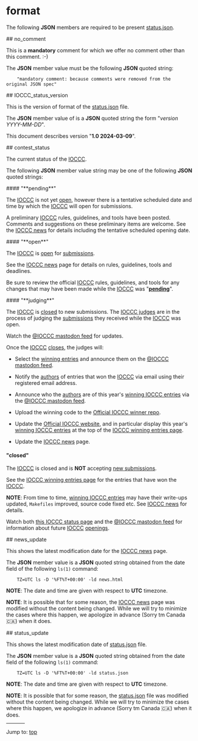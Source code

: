 # format

The following **JSON** members are required to be present [status.json](status.json).


<div id="no_comment">
## no_comment
</div>

This is a **mandatory** comment for which we offer no comment other
than this comment.  :-)

The **JSON** member value must be the following **JSON** quoted string:

``` <!---json-->
    "mandatory comment: because comments were removed from the original JSON spec"
```


<div id="IOCCC_status_version">
## IOCCC_status_version
</div>

This is the version of format of the [status.json](status.json) file.

The **JSON** member value of is a **JSON** quoted string the form "_version YYYY-MM-DD_".

This document describes version "**1.0 2024-03-09**".


<div id="contest_status">
## contest_status
</div>

The current status of the [IOCCC](index.html).

The following **JSON** member value string may be one of the following **JSON** quoted strings:


<div id="pending">
#### "**pending**"
</div>

The [IOCCC](index.html) is not yet [open](#open), however there is a tentative scheduled
date and time by which the [IOCCC](index.html) will open for submissions.

A preliminary [IOCCC](index.html) rules, guidelines, and tools have been posted.
Comments and suggestions on these preliminary items are welcome.
See the [IOCCC news](news.html) for details including the tentative
scheduled opening date.


<div id="open">
#### "**open**"
</div>

The [IOCCC](index.html) is [open](#open) for [submissions](faq.html#submit).

See the [IOCCC news](news.html) page for details on rules, guidelines, tools and deadlines.

Be sure to review the official [IOCCC](index.html) rules, guidelines, and tools
for any changes that may have been made while the [IOCCC](index.html) was
"**[pending](#pending)**".

<div id="judging">
#### "**judging**"
</div>

The [IOCCC](index.html) is [closed](#closed) to new submissions.  The [IOCCC judges](judges.html)
are in the process of judging the [submissions](faq.html#faq2_0) they received while
the [IOCCC](index.html) was open.

Watch the [@IOCCC mastodon feed](https://fosstodon.org/@ioccc) for updates.

Once the [IOCCC](index.html) [closes](#closed), the judges will:

* Select the [winning entries](years.html) and announce them on the [@IOCCC
mastodon feed](https://fosstodon.org/@ioccc).

* Notify the [authors](authors.html) of entries that won the [IOCCC](index.html)
via email using their registered email address.

* Announce who the [authors](authors.html) are of this year's [winning IOCCC
entries](years.html) via the [@IOCCC mastodon
feed](https://fosstodon.org/@ioccc).

* Upload the winning code to the [Official IOCCC winner
repo](https://github.com/ioccc-src/winner).

* Update the [Official IOCCC website](index.html), and in particular
display this year's [winning IOCCC entries](years.html) at the top of the [IOCCC
winning entries page](years.html).

* Update the [IOCCC news](news.html) page.


#### "**closed**"

The [IOCCC](index.html) is closed and is **NOT** accepting [new
submissions](faq.html#submit).

See the [IOCCC winning entries page](years.html) for the entries that have won
the [IOCCC](index.html).

**NOTE**: From time to time, [winning IOCCC entries](years.html) may have their write-ups updated,
`Makefiles` improved, source code fixed etc.  See [IOCCC news](news.html) for details.

Watch both [this IOCCC status page](status.html) and the [@IOCCC
mastodon feed](https://fosstodon.org/@ioccc) for information about future
[IOCCC](index.html) [openings](#open).


<div id="news_update">
## news_update
</div>

This shows the latest modification date for the [IOCCC news](news.html) page.

The **JSON** member value is a **JSON** quoted string obtained from the date field
of the following `ls(1)` command:

``` <!---ls-->
    TZ=UTC ls -D '%FT%T+00:00' -ld news.html
```

**NOTE**: The date and time are given with respect to **UTC** timezone.

**NOTE**: It is possible that for some reason, the [IOCCC news](news.html) page
was modified without the content being changed.  While we will try to minimize
the cases where this happen, we apologize in advance (Sorry tm Canada 🇨🇦) when it does.


<div id="status_update">
## status_update
</div>

This shows the latest modification date of [status.json](status.json) file.

The **JSON** member value is a **JSON** quoted string obtained from the date field
of the following `ls(1)` command:

``` <!---ls-->
    TZ=UTC ls -D '%FT%T+00:00' -ld status.json
```

**NOTE**: The date and time are given with respect to **UTC** timezone.

**NOTE**: It is possible that for some reason, the [status.json](status.json) file
was modified without the content being changed.  While we will try to minimize
the cases where this happen, we apologize in advance (Sorry tm Canada 🇨🇦) when it does.


<hr style="width:10%;text-align:left;margin-left:0">

Jump to: [top](#)


<!--

    Copyright © 1984-2024 by Landon Curt Noll. All Rights Reserved.

    You are free to share and adapt this file under the terms of this license:

        Creative Commons Attribution-ShareAlike 4.0 International (CC BY-SA 4.0)

    For more information, see:

        https://creativecommons.org/licenses/by-sa/4.0/

-->
